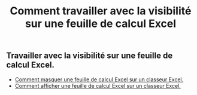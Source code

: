 ﻿---
title: Comment travailler avec la visibilité sur une feuille de calcul Excel
second_title: Aspose.Cells Cloud Documen
linktitle: Visibilité
type: docs
url: /fr/worksheets/panes/
keywords: How to work with visibility on an Excel worksheet
description: Aspose.Cells Prise en charge Cloud REST API fonctionnant avec la visibilité sur une feuille de calcul Excel. SDK prend en charge les types de langages de développement. Ils incluent Android, C#, Go, Java, NodeJS, Perl, PHP, Python, Ruby et Swift
weight: 20
---
## Travailler avec la visibilité sur une feuille de calcul Excel.

- [Comment masquer une feuille de calcul Excel sur un classeur Excel.](/cells/fr/worksheets/hide/) 
- [Comment afficher une feuille de calcul Excel sur un classeur Excel.](/cells/fr/worksheets/unhide/) 


